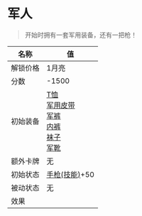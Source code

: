 # 军人  
> 开始时拥有一套军用装备，还有一把枪！  
  
名称  |  值  
----  |  ----  
解锁价格  |  1月亮  
分数  |  -1500  
初始装备  |  [T恤](T-Shirt.md)<br>[军用皮带](BeltMilitary.md)<br>[军裤](MilitaryPants.md)<br>[内裤](Underwear.md)<br>[袜子](Socks.md)<br>[军靴](MilitaryBoots.md)  
额外卡牌  |  无  
初始状态  |  [手枪(技能)](Skill_Handguns.md)+50  
被动状态  |  无  
效果  |    

